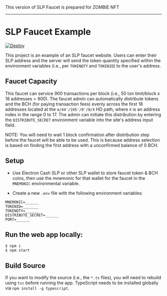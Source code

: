 This version of SLP Faucet is prepared for ZOMBIE NFT

-----------------------------------------------------

# SLP Faucet Example

[![Deploy](https://www.herokucdn.com/deploy/button.svg)](https://heroku.com/deploy?template=https://github.com/simpleledger/slp-faucet)

This project is an example of an SLP faucet website.  Users can enter their SLP address and the server will send the token quantity specified within the environment variables (i.e., per `TOKENQTY` and `TOKENID`) to the user's address.

## Faucet Capacity

This faucet can service 900 transactions per block (i.e., 50 txn limit/block x 18 addresses = 900).  The faucet admin can automatically distribute tokens and the BCH (for paying transaction fees) evenly across the first 18 addresses located at the `m/44'/245'/0'/0/X` HD path, where `X` is an address index in the range 0 to 17.  The admin can initiate this distribution by entering the `DISTRIBUTE_SECRET` environment variable into the site's address input field.

NOTE: You will need to wait 1 block confirmation after distribution step before the faucet will be able to be used.  This is because address selection is based on finding the first address with a unconfirmed balance of 0 BCH.

## Setup

* Use Electron Cash SLP or other SLP wallet to store faucet token & BCH coins, then use the mnemonic for that wallet for the faucet in the `MNEMONIC` environmental variable.

* Create a new `.env` file with the following environment variables:
```
MNEMONIC=______
TOKENID=_______
TOKENQTY=______
DISTRIBUTE_SECRET=______
PORT=______
```

## Run the web app locally:

```
$ npm i
$ npm start
```

## Build Source

If you want to modify the source (i.e., the `*.ts` files), you will need to rebuild using `tsc` before running the app.  TypeScript needs to be installed globally via `npm install -g typescript`.
